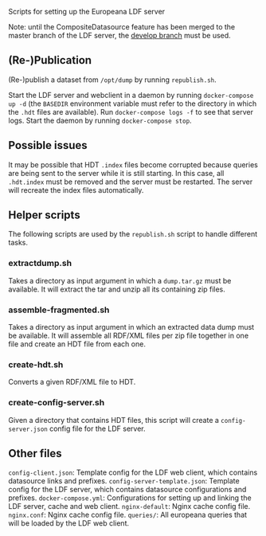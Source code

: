 Scripts for setting up the Europeana LDF server

Note: until the CompositeDatasource feature has been merged to the master branch of the LDF server, the [develop branch](https://github.com/LinkedDataFragments/Server.js/tree/develop) must be used.

## (Re-)Publication
(Re-)publish a dataset from `/opt/dump` by running `republish.sh`.

Start the LDF server and webclient in a daemon by running `docker-compose up -d` (the `BASEDIR` environment variable must refer to the directory in which the `.hdt` files are available).
Run `docker-compose logs -f` to see that server logs.
Start the daemon by running `docker-compose stop`.

## Possible issues
It may be possible that HDT `.index` files become corrupted because queries are being sent to the server while it is still starting.
In this case, all `.hdt.index` must be removed and the server must be restarted. The server will recreate the index files automatically.

## Helper scripts
The following scripts are used by the `republish.sh` script to handle different tasks.

### extractdump.sh
Takes a directory as input argument in which a `dump.tar.gz` must be available.
It will extract the tar and unzip all its containing zip files.

### assemble-fragmented.sh
Takes a directory as input argument in which an extracted data dump must be available.
It will assemble all RDF/XML files per zip file together in one file and create an HDT file from each one.

### create-hdt.sh
Converts a given RDF/XML file to HDT.

### create-config-server.sh
Given a directory that contains HDT files, this script will create a `config-server.json` config file for the LDF server.

## Other files

`config-client.json`: Template config for the LDF web client, which contains datasource links and prefixes.
`config-server-template.json`: Template config for the LDF server, which contains datasource configurations and prefixes.
`docker-compose.yml`: Configurations for setting up and linking the LDF server, cache and web client.
`nginx-default`: Nginx cache config file.
`nginx.conf`: Nginx cache config file.
`queries/`: All europeana queries that will be loaded by the LDF web client.
